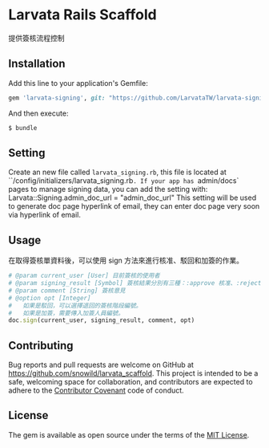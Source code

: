 # Larvata Rails Scaffold

提供簽核流程控制

## Installation

Add this line to your application's Gemfile:

```ruby
gem 'larvata-signing', git: "https://github.com/LarvataTW/larvata-signing-engine.git"

```

And then execute:
```bash
$ bundle
```

## Setting

Create an new file called `larvata_signing.rb`, this file is located at ``/config/initializers/larvata_signing.rb`.
If your app has `admin/docs` pages to manage signing data, you can add the setting with:
    Larvata::Signing.admin_doc_url = "admin_doc_url"
This setting will be used to generate doc page hyperlink of email, they can enter doc page very soon via hyperlink of email.

## Usage

在取得簽核單資料後，可以使用 sign 方法來進行核准、駁回和加簽的作業。

```ruby
# @param current_user [User] 目前簽核的使用者
# @param signing_result [Symbol] 簽核結果分別有三種：:approve 核准、:reject 駁回、:waiting 加簽
# @param comment [String] 簽核意見
# @option opt [Integer] 
#   如果是駁回，可以選擇退回的簽核階段編號。
#   如果是加簽，需要傳入加簽人員編號。
doc.sign(current_user, signing_result, comment, opt)
```

## Contributing

Bug reports and pull requests are welcome on GitHub at https://github.com/snowild/larvata_scaffold. This project is intended to be a safe, welcoming space for collaboration, and contributors are expected to adhere to the [Contributor Covenant](http://contributor-covenant.org) code of conduct.

## License

The gem is available as open source under the terms of the [MIT License](http://opensource.org/licenses/MIT).
